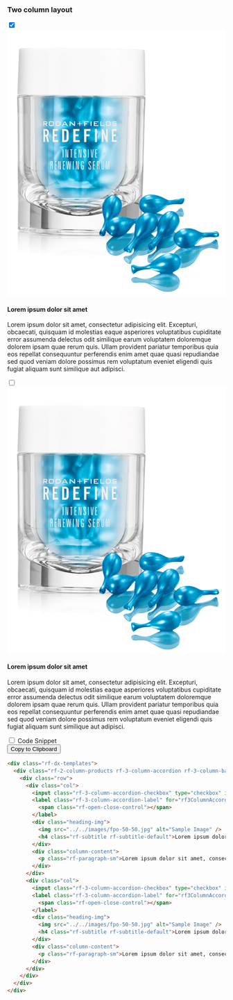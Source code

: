 <section>
<!-- Component: Four column layout -->
<article>
  <h3>Two column layout</h3>
  <div class="showcase">
    <div class="showcase-item">
      <div class="rf-dx-templates">
        <div class="rf-2-column-products rf-3-column-accordion rf-3-column-background rf-background-color">
          <div class="row">
            <div class="col">
              <input class="rf-3-column-accordion-checkbox" type="checkbox" id="rf2ColumnAccordion1" checked="checked" />
              <label class="rf-3-column-accordion-label" for="rf2ColumnAccordion1">
                <span class="rf-open-close-control"></span>
              </label>
              <div class="heading-img">
                <img src="../../images/fpo-50-50.jpg" alt="Sample Image" />
                <h4 class="rf-subtitle rf-subtitle-default">Lorem ipsum dolor sit amet</h4>
              </div>
              <div class="column-content">
                <p class="rf-paragraph-sm">Lorem ipsum dolor sit amet, consectetur adipisicing elit. Excepturi, obcaecati, quisquam id molestias eaque asperiores voluptatibus cupiditate error assumenda delectus odit similique earum voluptatem doloremque dolorem ipsam quae rerum quis. Ullam provident pariatur temporibus quia eos repellat consequuntur perferendis enim amet quae quasi repudiandae sed quod veniam dolore possimus rem voluptatum eveniet eligendi quis fugiat aliquam sunt similique aut adipisci.</p>                  
              </div>
            </div>
            <div class="col">
              <input class="rf-3-column-accordion-checkbox" type="checkbox" id="rf2ColumnAccordion2" />
              <label class="rf-3-column-accordion-label" for="rf2ColumnAccordion2">
                <span class="rf-open-close-control"></span>
              </label>
              <div class="heading-img">
                <img src="../../images/fpo-50-50.jpg" alt="Sample Image" />
                <h4 class="rf-subtitle rf-subtitle-default">Lorem ipsum dolor sit amet</h4>
              </div>
              <div class="column-content">
                <p class="rf-paragraph-sm">Lorem ipsum dolor sit amet, consectetur adipisicing elit. Excepturi, obcaecati, quisquam id molestias eaque asperiores voluptatibus cupiditate error assumenda delectus odit similique earum voluptatem doloremque dolorem ipsam quae rerum quis. Ullam provident pariatur temporibus quia eos repellat consequuntur perferendis enim amet quae quasi repudiandae sed quod veniam dolore possimus rem voluptatum eveniet eligendi quis fugiat aliquam sunt similique aut adipisci.</p>                  
              </div>
            </div>              
          </div>
        </div>
      </div>
    </div>
    <div class="code-snippet">
      <input type="checkbox" id="template2ColumnProds" name="field" value="option">
      <label for="template2ColumnProds">Code Snippet</label>
<aside>
<button class="clipboardBtn">Copy to Clipboard</button>

```html
<div class="rf-dx-templates">
  <div class="rf-2-column-products rf-3-column-accordion rf-3-column-background rf-background-color">
    <div class="row">
      <div class="col">
        <input class="rf-3-column-accordion-checkbox" type="checkbox" id="rf3ColumnAccordion1" checked="##checked##" />
        <label class="rf-3-column-accordion-label" for="rf3ColumnAccordion1">
          <span class="rf-open-close-control"></span>
        </label>
        <div class="heading-img">
          <img src="../../images/fpo-50-50.jpg" alt="Sample Image" />
          <h4 class="rf-subtitle rf-subtitle-default">Lorem ipsum dolor sit amet</h4>
        </div>
        <div class="column-content">
          <p class="rf-paragraph-sm">Lorem ipsum dolor sit amet, consectetur adipisicing elit. Excepturi, obcaecati, quisquam id molestias eaque asperiores voluptatibus cupiditate error assumenda delectus odit similique earum voluptatem doloremque dolorem ipsam quae rerum quis. Ullam provident pariatur temporibus quia eos repellat consequuntur perferendis enim amet quae quasi repudiandae sed quod veniam dolore possimus rem voluptatum eveniet eligendi quis fugiat aliquam sunt similique aut adipisci.</p>                  
        </div>
      </div>
      <div class="col">
        <input class="rf-3-column-accordion-checkbox" type="checkbox" id="rf3ColumnAccordion2" />
        <label class="rf-3-column-accordion-label" for="rf3ColumnAccordion2">
          <span class="rf-open-close-control"></span>
        </label>
        <div class="heading-img">
          <img src="../../images/fpo-50-50.jpg" alt="Sample Image" />
          <h4 class="rf-subtitle rf-subtitle-default">Lorem ipsum dolor sit amet</h4>
        </div>
        <div class="column-content">
          <p class="rf-paragraph-sm">Lorem ipsum dolor sit amet, consectetur adipisicing elit. Excepturi, obcaecati, quisquam id molestias eaque asperiores voluptatibus cupiditate error assumenda delectus odit similique earum voluptatem doloremque dolorem ipsam quae rerum quis. Ullam provident pariatur temporibus quia eos repellat consequuntur perferendis enim amet quae quasi repudiandae sed quod veniam dolore possimus rem voluptatum eveniet eligendi quis fugiat aliquam sunt similique aut adipisci.</p>                  
        </div>
      </div>
    </div>
  </div>
</div>
```
</aside>
    </div>
  </div>
</article>
<!-- End component -->
</section>